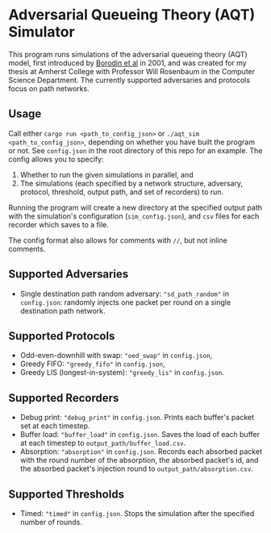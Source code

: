 # Adversarial Queueing Theory (AQT) Simulator

This program runs simulations of the adversarial queueing theory (AQT) model, first introduced by
[Borodin et al](https://www.cs.cornell.edu/home/kleinber/stoc96-aqt.pdf) in 2001, and was created
for my thesis at Amherst College with Professor Will Rosenbaum in the Computer Science Department.
The currently supported adversaries and protocols focus on path networks.

## Usage

Call either `cargo run <path_to_config_json>` or `./aqt_sim <path_to_config_json>`, depending on
whether you have built the program or not. See `config.json` in the root directory of this repo
for an example. The config allows you to specify:
1. Whether to run the given simulations in parallel, and
2. The simulations (each specified by a network structure, adversary, protocol, threshold, output
path, and set of recorders) to run.

Running the program will create a new directory at the specified output path with the simulation's
configuration (`sim_config.json`), and `csv` files for each recorder which saves to a file.

The config format also allows for comments with `//`, but not inline comments.

## Supported Adversaries
- Single destination path random adversary: `"sd_path_random"` in `config.json`: randomly injects
one packet per round on a single destination path network.

## Supported Protocols
- Odd-even-downhill with swap: `"oed_swap"` in `config.json`,
- Greedy FIFO: `"greedy_fifo"` in `config.json`,
- Greedy LIS (longest-in-system): `"greedy_lis"` in `config.json`.

## Supported Recorders
- Debug print: `"debug_print"` in `config.json`. Prints each buffer's packet set at each
timestep.
- Buffer load: `"buffer_load"` in `config.json`. Saves the load of each buffer at each timestep
to `output_path/buffer_load.csv`.
- Absorption: `"absorption"` in `config.json`. Records each absorbed packet with the round number
of the absorption, the absorbed packet's id, and the absorbed packet's injection round to
`output_path/absorption.csv`.

## Supported Thresholds
- Timed: `"timed"` in `config.json`. Stops the simulation after the specified number of rounds.

